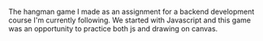 The hangman game I made as an assignment for a backend development course I'm currently following. 
We started with Javascript and this game was an opportunity to practice both js and drawing on canvas. 
